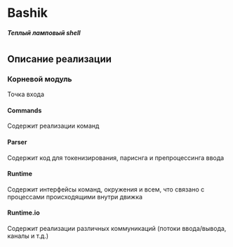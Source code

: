 # Bashik

##### Теплый ламповый shell

#   

## Описание реализации

### Корневой модуль

Точка входа

#### Commands

Содержит реализации команд

#### Parser

Содержит код для токенизирования, париснга и препроцессинга ввода

#### Runtime

Содержит интерфейсы команд, окружения и всем, что связано с процессами происходящими внутри движка

#### Runtime.io

Содержит реализации различных коммуникаций (потоки ввода/вывода, каналы и т.д.)
